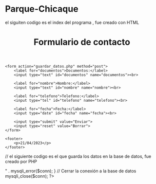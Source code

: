 # Parque-Chicaque

el siguiten  codigo es el index del programa , fue creado con HTML

<!DOCTYPE html>
<html>
<head>
	<title>Formulario de contacto</title>
</head>
<body>
	<header>
		<h1>Formulario de contacto</h1>
	</header>
	
	<form action="guardar_datos.php" method="post">
		<label for="documentos">Documentos:</label>
		<input type="text" id="documentos" name="documentos"><br>

		<label for="nombre">Nombre:</label>
		<input type="text" id="nombre" name="nombre"><br>

		<label for="telefono">Telefono:</label>
		<input type="tel" id="telefono" name="telefono"><br>

		<label for="fecha">Fecha:</label>
		<input type="date" id="fecha" name="fecha"><br>

		<input type="submit" value="Enviar">
		<input type="reset" value="Borrar">
	</form>
	
	<footer>
		<p>21/04/2023</p>
	</footer>
	
</body>
</html>



// el siguiente  codigo es el que guarda los datos en la base de datos, fue creado por  PHP

<?php
// Establecer la conexión a la base de datos
$servername = "localhost";
$username = "root";
$password = "";
$dbname = "chat";

$conn = mysqli_connect($servername, $username, $password, $dbname);
if (!$conn) {
    die("Conexión fallida: " . mysqli_connect_error());
}

// Obtener los datos del formulario
$documentos = $_POST['documentos'];
$nombre = $_POST['nombre'];
$telefono = $_POST['telefono'];
$fecha = $_POST['fecha'];

// Preparar la consulta SQL
$sql = "INSERT INTO tabla_de_contactos(documentos, nombre, telefono, fecha)
VALUES ('$documentos', '$nombre', '$telefono', '$fecha')";

// Ejecutar la consulta SQL
if (mysqli_query($conn, $sql)) {
    echo "Los datos se han guardado correctamente.";
} else {
    echo "Error: " . $sql . "<br>" . mysqli_error($conn);
}

// Cerrar la conexión a la base de datos
mysqli_close($conn);
?>
